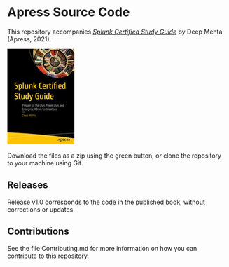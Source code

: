 # Apress Source Code

This repository accompanies [*Splunk Certified Study Guide*](https://link.springer.com/book/10.1007/978-1-4842-6669-4) by Deep Mehta (Apress, 2021).

[comment]: #cover
![Cover image](978-1-4842-6668-7.jpg)

Download the files as a zip using the green button, or clone the repository to your machine using Git.

## Releases

Release v1.0 corresponds to the code in the published book, without corrections or updates.

## Contributions

See the file Contributing.md for more information on how you can contribute to this repository.